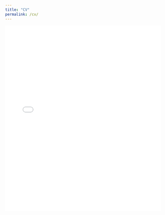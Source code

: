```yaml
---
title: "CV"
permalink: /cv/
---
```


<iframe src="/assets/pdfs/11.2024 Audio Resume.pdf" width="100%" height="600px" style="border: none;">
Your browser does not support iframes. You can view the PDF by <a href="/assets/pdfs/fall24_resume.pdf">clicking here</a>.
</iframe>
